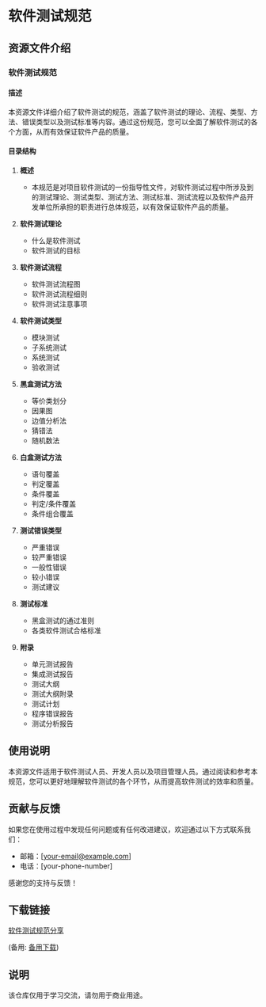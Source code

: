 # 软件测试规范

## 资源文件介绍

### 软件测试规范

#### 描述

本资源文件详细介绍了软件测试的规范，涵盖了软件测试的理论、流程、类型、方法、错误类型以及测试标准等内容。通过这份规范，您可以全面了解软件测试的各个方面，从而有效保证软件产品的质量。

#### 目录结构

1. **概述**
   - 本规范是对项目软件测试的一份指导性文件，对软件测试过程中所涉及到的测试理论、测试类型、测试方法、测试标准、测试流程以及软件产品开发单位所承担的职责进行总体规范，以有效保证软件产品的质量。

2. **软件测试理论**
   - 什么是软件测试
   - 软件测试的目标

3. **软件测试流程**
   - 软件测试流程图
   - 软件测试流程细则
   - 软件测试注意事项

4. **软件测试类型**
   - 模块测试
   - 子系统测试
   - 系统测试
   - 验收测试

5. **黑盒测试方法**
   - 等价类划分
   - 因果图
   - 边值分析法
   - 猜错法
   - 随机数法

6. **白盒测试方法**
   - 语句覆盖
   - 判定覆盖
   - 条件覆盖
   - 判定/条件覆盖
   - 条件组合覆盖

7. **测试错误类型**
   - 严重错误
   - 较严重错误
   - 一般性错误
   - 较小错误
   - 测试建议

8. **测试标准**
   - 黑盒测试的通过准则
   - 各类软件测试合格标准

9. **附录**
   - 单元测试报告
   - 集成测试报告
   - 测试大纲
   - 测试大纲附录
   - 测试计划
   - 程序错误报告
   - 测试分析报告

## 使用说明

本资源文件适用于软件测试人员、开发人员以及项目管理人员。通过阅读和参考本规范，您可以更好地理解软件测试的各个环节，从而提高软件测试的效率和质量。

## 贡献与反馈

如果您在使用过程中发现任何问题或有任何改进建议，欢迎通过以下方式联系我们：

- 邮箱：[your-email@example.com]
- 电话：[your-phone-number]

感谢您的支持与反馈！

## 下载链接
[软件测试规范分享](https://pan.quark.cn/s/bd45ca6615df) 

(备用: [备用下载](https://pan.baidu.com/s/1nA5qo2-TIWoiynRLa9zzow?pwd=1234))

## 说明

该仓库仅用于学习交流，请勿用于商业用途。
